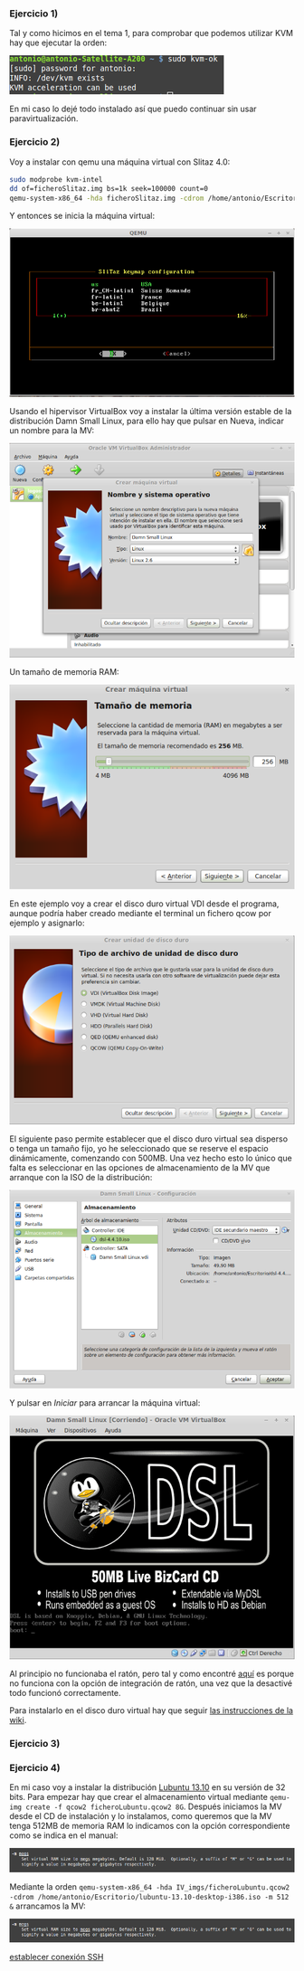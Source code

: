 ### Ejercicio 1)

Tal y como hicimos en el tema 1, para comprobar que podemos utilizar KVM hay que ejecutar la orden:

![captura](capturas/tema5/ej1-1.png)

En mi caso lo dejé todo instalado así que puedo continuar sin usar paravirtualización.

### Ejercicio 2)

Voy a instalar con qemu una máquina virtual con Slitaz 4.0:

```sh
sudo modprobe kvm-intel
dd of=ficheroSlitaz.img bs=1k seek=100000 count=0
qemu-system-x86_64 -hda ficheroSlitaz.img -cdrom /home/antonio/Escritorio/slitaz-4.0.iso
```

Y entonces se inicia la máquina virtual:

![captura](capturas/tema5/ej2-1.png)

Usando el hipervisor VirtualBox voy a instalar la última versión estable de la distribución Damn Small Linux, para ello hay que pulsar en Nueva, indicar un nombre para la MV:

![captura](capturas/tema5/ej2-2.png)

Un tamaño de memoria RAM:

![captura](capturas/tema5/ej2-3.png)

En este ejemplo voy a crear el disco duro virtual VDI desde el programa, aunque podría haber creado mediante el terminal un fichero qcow por ejemplo y asignarlo:

![captura](capturas/tema5/ej2-4.png)

El siguiente paso permite establecer que el disco duro virtual sea disperso o tenga un tamaño fijo, yo he seleccionado que se reserve el espacio dinámicamente, comenzando con 500MB. Una vez hecho esto lo único que falta es seleccionar en las opciones de almacenamiento de la MV que arranque con la ISO de la distribución:

![captura](capturas/tema5/ej2-5.png)

Y pulsar en *Iniciar* para arrancar la máquina virtual:

![captura](capturas/tema5/ej2-6.png)

Al principio no funcionaba el ratón, pero tal y como encontré [aquí](https://forums.virtualbox.org/viewtopic.php?f=3&t=46880) es porque no funciona con la opción de integración de ratón, una vez que la desactivé todo funcionó correctamente.

Para instalarlo en el disco duro virtual hay que seguir [las instrucciones de la wiki](http://www.damnsmalllinux.org/wiki/installing_to_the_hard_disk_es.html).

### Ejercicio 3)



### Ejercicio 4)

En mi caso voy a instalar la distribución [Lubuntu 13.10](http://lubuntu.net/) en su versión de 32 bits. Para empezar hay que crear el almacenamiento virtual mediante `qemu-img create -f qcow2 ficheroLubuntu.qcow2 8G`. Después iniciamos la MV desde el CD de instalación y lo instalamos, como queremos que la MV tenga 512MB de memoria RAM lo indicamos con la opción correspondiente como se indica en el manual:

![captura](capturas/tema5/ej4-1.png)

Mediante la orden `qemu-system-x86_64 -hda IV_imgs/ficheroLubuntu.qcow2 -cdrom /home/antonio/Escritorio/lubuntu-13.10-desktop-i386.iso -m 512 &` arrancamos la MV:

![captura](capturas/tema5/ej4-1.png)



[establecer conexión SSH](http://www.bramschoenmakers.nl/en/node/100)